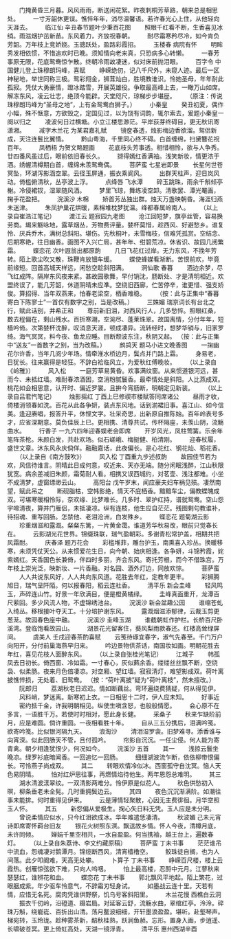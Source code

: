 <!-- { "loadSidebar": true } -->
　　门掩黄昏三月暮。风风雨雨，断送闲花絮。昨夜刺桐芳草路，朝来总是相思处。
　　一寸芳韶休更误。憔悴年年，消尽温馨语。若许春光心上住，从他轻向天涯去。
　　临江仙  辛丑春节题叶少秉百花图
　　照眼千红看不断，生香喜见冰绡。雨滋烟护茁新苗。东风着力，齐放祝春朝。
　　耐尽霜寒矜尽冷，如今肯负芳韶。万年枝上竞娇娆。玉骢跃处，盈路彩霞招。
　　玉楼春  病院有怀
　　明眸秀发相依惯，不惜追欢时已晚。须知情向老来真，只恐病多心转懒。
　　一春芳事原无限，花底鸳鸯惊乍散。终朝冷雨故凄迷，似对床前抛泪眼。
　　百字令  中国健儿登上珠穆朗玛峰，喜赋
　　峥嵘绝仞，记八千尺外，未窥人迹。最后一区神秘地，举世同称三极。鸳彩翔金，狮茸灿白，胜境教谁识。怜她圣母，年年耐此孤寂。凭仗大勇豪情，蹬冰踏雪，开展英雄役。争取最高峰上去，一瞰万山如席。解冻东风，凌云壮志，绝顶今能辟。天堂咫尺，琼梯步步堪歴。
　　（原注：传说珠穆朗玛峰为“圣母之地”，上有金鸳鸯白狮子。）
　　小秦皇
　　癸丑初夏，偶作小幅，殊不惬意，方欲毁之，定国见过，以为饶有词韵，辄尔索去，爰题小秦皇一阕以归之
　　凌波何日过横塘。小立江楼思渺茫。平岸荻芽终碍目，更无秋讯寄潇湘。
　　减字木兰花  为某君嘉礼赋
　　镜奁春透，烛影梅边香欲溜。鸳侣新成，天注连鬟比翼情。
　　黔山粤海，千里同心终不碍。白首缠绵，扫黛簪花祝百年。
　　凤栖梧  为贺文略题画
　　花底枝头芳事透。相惜相怜，欲与人争秀。廿四番风虽过后，眼前依旧春长久。
　　撷得嫣红香满袖。浅笑新妆，情更浓于酒。绣幄清樽期白首，缠绵未羡鸳鸯偶。
　　菩萨蛮  七星岩即景
　　长星何世苍冥坠，环湖泻影涵空翠。云径玉屏通，振衣乘阆风。
　　出群天柱声，迎日岚风动。倚槛俯清秋，丛亭波上浮。
　　点绛唇  飞水潭
　　碎玉跳珠，雨余千斛倾亭榭。冷侵裙钗，湿翠随风洒。
　　梦里飞琼，舞练凌空卸。清歌罢、潭光罨画，掬手花盈把。
　　浣溪沙  木棉
　　娇首芳丛独出群。烛天万盏映朝昏。海涯归燕未迷津。
　　朱凤护巢花烘暖，素棉堆枕梦犹温。绛都春属岭南人。
　　（以上录自崔浩江笔记）
　　渡江云  题寂园九老图
　　沧江回短梦，旗亭丝管，容易换劳商。朅来觞咏地，露草烟丛，芳物费评量。婪杯莫惜，趁西风、好避愁乡。谁复怜、厌兵乔木，满树总斜阳。堪伤。先秋桐叶，未雪梅枝，信难凭孤赏。空结念、后期寒艳，往日幽香。画图不入兴亡局，甚年年、绀碧荒凉。休省识、故园几阅繁霜。
　　蝶恋花  次叶遐翁出都原韵
　　几日飞花红过岸。无力东风，不挽年芳转。陌上歌尘吹又散，珠鞭肯放钿车缓。
　　蝶使蜂媒看渐断。苦恨前欢，毕竟前缘短。回首高城天样远，闲愁空趁斜阳满。
　　洞仙歌  春暮
　　酒边余梦，尽飞红成阵。隔岸东风夜来紧。甚故园歌舞，早付销沈，肠断处、才是清明相近。欢盟终误了，能几芳韶，休道阴晴未应凖。空绕旧西廊，伫苦停辛，谁更惜、强支娇俊。算招得、当年双燕来，怕春老梁空，栖香难稳。
　　（按：此与正集中“春暮寄白下陈寥士”一首仅有数字之别，当是改稿。）
　　三姝媚  瑞京词长有台北之行，赋此话别，并希正和
　　尊前新旧泪，对西风行人，几多愁悴。照眼红桑，数去程偏在，剩山残水。百折寒潮，空涴尽、蓬莱珠翠。故国离情，分付年年，短樯吟倚。次第婪杯沈醉，叹消息天涯，顿成凄异。流转经时，想梦华销与，旧家罗绮。海气冥冥，料今夜、鱼龙应睡。目断颓波东注，秋阴又起。  （按：此与正集中“送友”一首数字之别，当为改稿。）
　　鹧鸪天  题马小进文晚香图
　　一掬幽花尔许香，当年几阅少年场。情牵淮水桥边月，鬓点并门路上霜。
　　身易老，日犹长。往来赢得是轻狂。不辞白袷临风立，为爱秋红傅晚妆。
　　（以上录自《岭雅》）
　　风入松
　　一庭芳草易黄昏。欢事满纹窗。从来惯道银河远，甚而今、未抵红墙。难耐春浓酒困，空消粉腻鬟香。最牵情处是斜阳。人比燕成双。桃花如会相思意，认开时、偏近罗裳。且拚今宵肠断，明朝定见新装。
　　（以上录自吕君忾笔记）
　　烛影摇红  丁酉上巳修禊市楼赋答同席诸公
　　昼雨才收，倚楼消领春如洗。百花从此各争妍，装点东风地。话到湔裙旧事。喜江山、如今信美。逢迎赓唱，报答升平，休悭文字。壮采奇思，出新原自推陈始。百年岭表号多才，应省深期意。莫负佳辰上巳。更相携、清尊共试。传杯隔座，未羡山阴，流觞曲水。
　　行香子  一九六四年迎春娱老会即席
　　开岁风光，凤柱莺簧。乐余年笔阵茶枪。朱颜白发，共赴欢场。似石嵯峨、梅挺健、柏清刚。
　　迎春杖履，盛世文章。沐东风永庆倘佯。融融嘉话，此夜偏长。是心花红、钢花灿、稻花香。
　　（以上录自《南方鼓吹》）
　　风入松  丁酉重九步述叔韵
　　故园佳节若为欢，风信待谁言。阴晴此日成何意，叹近来、天亦无端。随分闲眠浅醉，江山秋限犹宽。病余差减旧朱颜，霜菊耐人看。相携又误西城约，对茗壶、浅注都难。小坐不成清梦，虚窗缥缈云山。
　　高阳台  戊午岁末，闻应豪夫妇车祸见殒。凄然南望，赋此吊之
　　断砚脂枯，空帏影绝，情天不庇栖香。黯黯车尘，偏教蝶魄成双。可堪寒暖相怜际，奈欢缘、比梦难长。几多时、翠护红持，谱就鸳鸯。空山怨宇啼清夜，算并门雁侣，未抵凄凉。纵有连枝，他生应自茫茫。残图剩句教谁补，待招魂、重写回肠。怎禁他、老泪沧洲，白发殊乡。
　　蝶恋花  题菊湖云影
　　珍重烟滋和露溉。粲粲东篱，一片黄金霭。谁道芳华秋易改，眼前只觉春长在。
　　云影湖光花世界。锦缀珠联，瑞气盈朝彩。多谢青松常护盖，相期共把风霜耐。
　　庆春泽  题万花会
　　彩槛堆菲，雕台护玉，南熏喜入珍丛。换暖移寒，未须凭仗天公。从来惯爱花生日，向今朝、始庆相逢。各争妍，斗锦矜霞，姹紫嫣红。天香国色长兼倚，伴四时多丽，齐会东风。寄托芳根，而今不借珠宫。万年枝上崇光泛，映新妆、一片香融。对名园、酒外灯边，同放欢悰。
　　菩萨蛮
　　人人共说东风好，人人共向东风道。花胜去年红，定教年更丰。
　　彩狮腾旭日，瑞气呈阡陌。何以报春阳，稻云连社香。
　　清平乐  新会圭峰
　　轻风鸣玉，声碎连山竹。好景一年欣满目，便是橙黄橘绿。
　　圭峰真面重开，龙潭百尺萦回。多少风流人物，不虚锦绣池台。
　　浣溪沙  新会盆趣公园
　　谁缩苍虬入绮丛。移根接叶夺天工。十分培护谢东风。
　　露溉烟滋添郁律，云裁玉剪更葱茏。故园春色座中融。
　　浣溪沙  圭峰玉湖
　　谁截朝虹作护栏。长桥百尺卧溪湾。登临饱看故园山。
　　湖景花光留客住，葵风梨雨款春还。红楼高耸绿屏间。
　　虞美人  壬戌迎春茶酌喜赋
　　云笺待琢宜春字，淑气先春至。千门万户向阳开，分付前巢海燕早归来。
　　吟边景物供茶话，南国妆如画。明朝花胜去年红，喜见花枝人面醉东风。
　　（以上录自张桂光笔记）
　　江城子
　　帏孤凤去日初长。倚西窗、冷如霜。一寸春心，灰似爇余香。缕缕丝丝飘不断，空绕袅、似柔肠。夜来月色倍凄凉。对空厢、望红墙。寂寂清灯，难望影成双。荷叶离披憔悴损，无处着、旧鸳鸯。  （按：“荷叶离披”疑为“荷叶离枝”，然未擅改。）
　　阮郎归
　　荔湖秋老日迟迟。情如断藕丝。弯环遍绕费猜疑，何从得见伊。
　　风料峭，梦迷离。新寒初上衣。一日相思十二时，伊人应未知。
　　好事近
　　密约抵千金，许我明朝相见。纵使生嗔含怒，也般般情愿。
　　会心原不在多言，一语胜千万。若使时时相对，愿此身长健。
　　采桑子
　　秋来乍缺阶前月，应是难圆。倘许重圆。一夜相看胜十年。
　　自从三五分携后，泪满吟笺。欲寄吟笺。比似银河隔九天。
　　浪淘沙
　　清泪湿罗衾。旧梦难寻。添香谁与向宵深。似此回肠天不管，且付孤吟。
　　帘影自沉沉。一任尘侵。何人能为寄青禽。朝夕相逢犹恨少，何况如今。
　　浣溪沙 五首
　　其一
　　浅掠云鬟坐晚凉。绿罗衫底暗闻香。一回追忆一回肠。
　　细细湖波流乍断，依依柳带恨偏长。可怜燕子尚成双。
　　其二
　　转眼欢情冷似冰。西窗孤守自沈冥。恼人天色易阴晴。
　　怕对红炉思往事，再燃情焰待他生。两年恩怨总难明。
　　其三
　　湖水清波漾翠纹。一双清影两难分。怜伊原是似花人。
　　秋色供愁初入暝，柳条垂老未全髡。几时重拥鬓边云。
　　其四
　　夜色沉沉渐满阶。如潮往事未能排。何时重得见伊来。
　　云是薄情轻聚散，心因无主费徘徊。月华空照玉人怀。
　　其五
　　新怨偏从爱极生。掬心矢日料无凭。玉人应是未分明。
　　曾说柔情应似水，只今红泪欲成冰。华年难遣恁凄清。
　　秋波媚  己未元宵诗即席寄怀羁台旧友
　　银花火树照东溟。飘送故乡情。怀人今夜，清樽月底，未许同倾。
　　婵娟千里空相共，一水自盈盈。何当携袖，越王台上，遍数春灯。
　　（以上录自朱荔诗、李文约藏原稿）
　　菩萨蛮  丁未书事
　　茫茫谁吊中流血，怨魂凄对鹅潭月。锦缆断西风，清宵樯橹空。
　　鲛珠徒自搁，也为人间落。此夕叩阍难，天高无处攀。
　　卜算子  丁未书事
　　峥嵘百尺楼，楼上云霞热。创雁惊弦欲下难，只向人呜咽。
　　怕上最高楼，忍酹中元月。江蓼秋来瑟瑟红，谁辨花和血。
　　蝶恋花  丁未书事
　　郭北飘风平地起。陌上繁花，过眼胭成紫。年少驱车怜意气，不辞霜刃轻身试。
　　如墨战云连十里。天若有情，应惜无名死。腐肉凭谁供野祭，饥乌号客斜阳里。
　　木兰花慢  西樵白云洞
　　振衣千仞岭，沿磴道、蹑岩扃。对延客云舒，流觞水曲，翠绾红亭。泠泠。碎珠万斛，绕巃嵸、百折出山清。荡月鳌波细细，开轩墨浪盈盈。堪听。赴壑琴声。梯宛转，玉玲珑。趁种雾茶新，醅秋桂熟，跃涧鱼赪。忘形。置身入画，步逍遥、长啸破苍冥。更上倚虹高处，天湖一镜浮青。
　　清平乐  惠州西湖辛酉
